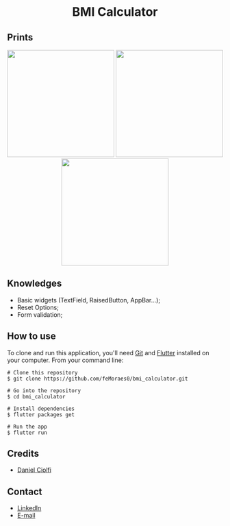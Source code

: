 <h1 align="center">BMI Calculator</h1>

## Prints
<p align="center">
  <img width="250" src="https://i.pinimg.com/originals/58/58/5b/58585b1d5ea9fdf46c4488eef1569b6d.png"/>
  <img width="250" src="https://i.pinimg.com/originals/2a/22/e1/2a22e15044ca8c52cbddb75dcd8745b8.png"/>
  <img width="250" src="https://i.pinimg.com/originals/33/1d/58/331d5803397a9ed71470798f03a7fb8a.png"/>
</p>

## Knowledges
 - Basic widgets (TextField, RaisedButton, AppBar...);
 - Reset Options;
 - Form validation;

## How to use

To clone and run this application, you'll need [Git](https://git-scm.com/downloads) and [Flutter](https://flutter.dev/docs/get-started/install) installed on your computer. From your command line:

```
# Clone this repository
$ git clone https://github.com/feMoraes0/bmi_calculator.git

# Go into the repository
$ cd bmi_calculator

# Install dependencies
$ flutter packages get

# Run the app
$ flutter run
```

## Credits
  - <a target="_blank" href="https://www.udemy.com/course/curso-completo-flutter-app-android-ios/">Daniel Ciolfi</a>

## Contact
  - <a target="_blank" href="https://www.linkedin.com/in/fernando-moraes-48a26916a/">LinkedIn</a>
  - <a target="_blank" href="mailto:fernandomoraes.lopes@gmail.com">E-mail</a>
